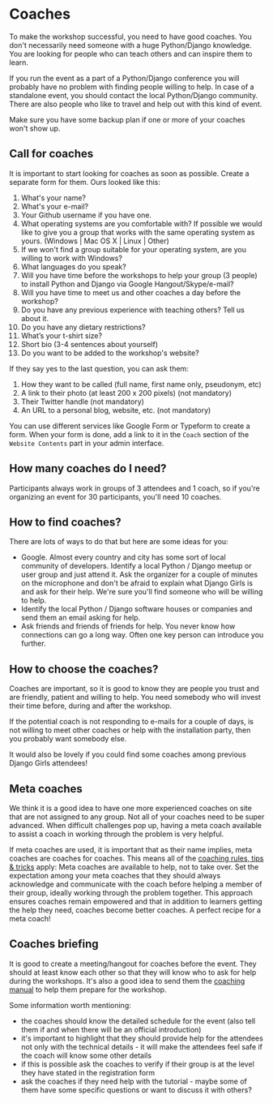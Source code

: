 # Coaches

To make the workshop successful, you need to have good coaches. You don't necessarily need someone with a huge Python/Django knowledge. You are looking for people who can teach others and can inspire them to learn.

If you run the event as a part of a Python/Django conference you will probably have no problem with finding people willing to help. In case of a standalone event, you should contact the local Python/Django community. There are also people who like to travel and help out with this kind of event.

Make sure you have some backup plan if one or more of your coaches won't show up.

## Call for coaches

It is important to start looking for coaches as soon as possible. Create a separate form for them. Ours looked like this:

1. What's your name?
2. What's your e-mail?
3. Your Github username if you have one.
4. What operating systems are you comfortable with? If possible we would like to give you a group that works with the same operating system as yours. \(Windows \| Mac OS X \| Linux \| Other\)
5. If we won't find a group suitable for your operating system, are you willing to work with Windows?
6. What languages do you speak?
7. Will you have time before the workshops to help your group \(3 people\) to install Python and Django via Google Hangout/Skype/e-mail?
8. Will you have time to meet us and other coaches a day before the workshop?
9. Do you have any previous experience with teaching others? Tell us about it.
10. Do you have any dietary restrictions?
11. What’s your t-shirt size?
12. Short bio \(3-4 sentences about yourself\)
13. Do you want to be added to the workshop's website?

If they say yes to the last question, you can ask them:

1. How they want to be called \(full name, first name only, pseudonym, etc\)
2. A link to their photo \(at least 200 x 200 pixels\) \(not mandatory\)
3. Their Twitter handle \(not mandatory\)
4. An URL to a personal blog, website, etc. \(not mandatory\)

You can use different services like Google Form or Typeform to create a form. When your form is done, add a link to it in the `Coach` section of the `Website Contents` part in your admin interface.

## How many coaches do I need?

Participants always work in groups of 3 attendees and 1 coach, so if you're organizing an event for 30 participants, you'll need 10 coaches.

## How to find coaches?

There are lots of ways to do that but here are some ideas for you:

* Google. Almost every country and city has some sort of local community of developers. Identify a local Python / Django meetup or user group and just attend it. Ask the organizer for a couple of minutes on the microphone and don't be afraid to explain what Django Girls is and ask for their help. We're sure you'll find someone who will be willing to help.
* Identify the local Python / Django software houses or companies and send them an email asking for help.
* Ask friends and friends of friends for help. You never know how connections can go a long way. Often one key person can introduce you further.

## How to choose the coaches?

Coaches are important, so it is good to know they are people you trust and are friendly, patient and willing to help. You need somebody who will invest their time before, during and after the workshop.

If the potential coach is not responding to e-mails for a couple of days, is not willing to meet other coaches or help with the installation party, then you probably want somebody else.

It would also be lovely if you could find some coaches among previous Django Girls attendees!

## Meta coaches

We think it is a good idea to have one more experienced coaches on site that are not assigned to any group. Not all of your coaches need to be super advanced. When difficult challenges pop up, having a meta coach available to assist a coach in working through the problem is very helpful.

If meta coaches are used, it is important that as their name implies, meta coaches are coaches for coaches. This means all of the [coaching rules, tips & tricks](https://coach.djangogirls.org/tips/index.html) apply: Meta coaches are available to help, not to take over. Set the expectation among your meta coaches that they should always acknowledge and communicate with the coach before helping a member of their group, ideally working through the problem together. This approach ensures coaches remain empowered and that in addition to learners getting the help they need, coaches become better coaches. A perfect recipe for a meta coach!

## Coaches briefing

It is good to create a meeting/hangout for coaches before the event. They should at least know each other so that they will know who to ask for help during the workshops. It's also a good idea to send them the [coaching manual](https://coach.djangogirls.org/) to help them prepare for the workshop.

Some information worth mentioning:

* the coaches should know the detailed schedule for the event \(also tell them if and when there will be an official introduction\)
* it's important to highlight that they should provide help for the attendees not only with the technical details - it will make the attendees feel safe if the coach will know some other details
* if this is possible ask the coaches to verify if their group is at the level they have stated in the registration form
* ask the coaches if they need help with the tutorial - maybe some of them have some specific questions or want to discuss it with others?

